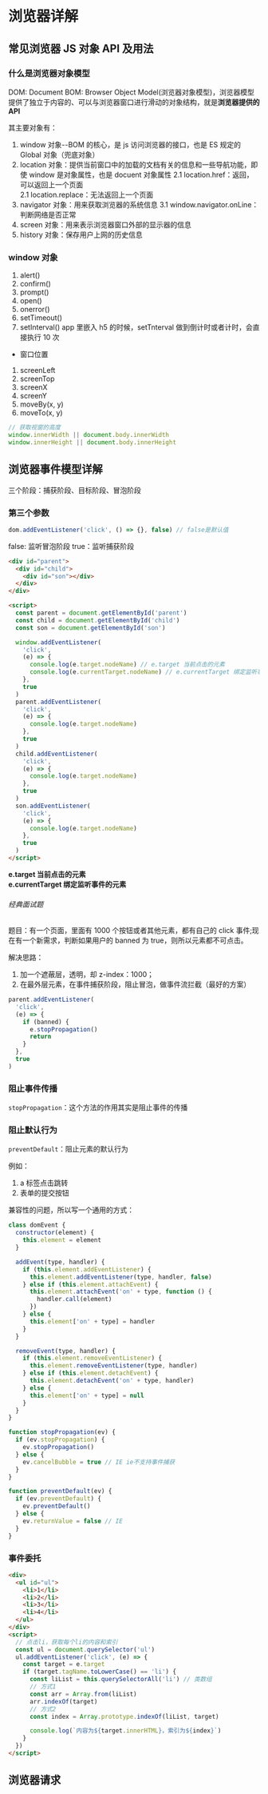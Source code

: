 # 浏览器详解

## 常见浏览器 JS 对象 API 及用法

### 什么是浏览器对象模型

DOM: Document
BOM: Browser Object Model(浏览器对象模型)，浏览器模型提供了独立于内容的、可以与浏览器窗口进行滑动的对象结构，就是**浏览器提供的 API**

其主要对象有：

1. window 对象--BOM 的核心，是 js 访问浏览器的接口，也是 ES 规定的 Global 对象（兜底对象）
2. location 对象：提供当前窗口中的加载的文档有关的信息和一些导航功能，即使 window 是对象属性，也是 docuent 对象属性
   2.1 location.href：返回，可以返回上一个页面  
   2.1 location.replace：无法返回上一个页面
3. navigator 对象：用来获取浏览器的系统信息
   3.1 window.navigator.onLine：判断网络是否正常
4. screen 对象：用来表示浏览器窗口外部的显示器的信息
5. history 对象：保存用户上网的历史信息

### window 对象

1. alert()
2. confirm()
3. prompt()
4. open()
5. onerror()
6. setTimeout()
7. setInterval()
   app 里嵌入 h5 的时候，setTnterval 做到倒计时或者计时，会直接执行 10 次

- 窗口位置

1. screenLeft
2. screenTop
3. screenX
4. screenY
5. moveBy(x, y)
6. moveTo(x, y)

```js
// 获取视窗的高度
window.innerWidth || document.body.innerWidth
window.innerHeight || document.body.innerHeight
```

## 浏览器事件模型详解

三个阶段：捕获阶段、目标阶段、冒泡阶段

### 第三个参数

```js
dom.addEventListener('click', () => {}, false) // false是默认值
```

false: 监听冒泡阶段
true：监听捕获阶段

```html
<div id="parent">
  <div id="child">
    <div id="son"></div>
  </div>
</div>

<script>
  const parent = document.getElementById('parent')
  const child = document.getElementById('child')
  const son = document.getElementById('son')

  window.addEventListener(
    'click',
    (e) => {
      console.log(e.target.nodeName) // e.target 当前点击的元素
      console.log(e.currentTarget.nodeName) // e.currentTarget 绑定监听事件的元素
    },
    true
  )
  parent.addEventListener(
    'click',
    (e) => {
      console.log(e.target.nodeName)
    },
    true
  )
  child.addEventListener(
    'click',
    (e) => {
      console.log(e.target.nodeName)
    },
    true
  )
  son.addEventListener(
    'click',
    (e) => {
      console.log(e.target.nodeName)
    },
    true
  )
</script>
```

**e.target 当前点击的元素**  
**e.currentTarget 绑定监听事件的元素**

###### 经典面试题

题目：有一个页面，里面有 1000 个按钮或者其他元素，都有自己的 click 事件;现在有一个新需求，判断如果用户的 banned 为 true，则所以元素都不可点击。

解决思路：

1. 加一个遮蔽层，透明，却 z-index：1000；
2. 在最外层元素，在事件捕获阶段，阻止冒泡，做事件流拦截（最好的方案）

```js
parent.addEventListener(
  'click',
  (e) => {
    if (banned) {
      e.stopPropagation()
      return
    }
  },
  true
)
```

### 阻止事件传播

`stopPropagation`：这个方法的作用其实是阻止事件的传播

### 阻止默认行为

`preventDefault`：阻止元素的默认行为

例如：

1. a 标签点击跳转
2. 表单的提交按钮

兼容性的问题，所以写一个通用的方式：

```js
class domEvent {
  constructor(element) {
    this.element = element
  }

  addEvent(type, handler) {
    if (this.element.addEventListener) {
      this.element.addEventListener(type, handler, false)
    } else if (this.element.attachEvent) {
      this.element.attachEvent('on' + type, function () {
        handler.call(element)
      })
    } else {
      this.element['on' + type] = handler
    }
  }

  removeEvent(type, handler) {
    if (this.element.removeEventListener) {
      this.element.removeEventListener(type, handler)
    } else if (this.element.detachEvent) {
      this.element.detachEvent('on' + type, handler)
    } else {
      this.element['on' + type] = null
    }
  }
}

function stopPropagation(ev) {
  if (ev.stopPropagation) {
    ev.stopPropagation()
  } else {
    ev.cancelBubble = true // IE ie不支持事件捕获
  }
}

function preventDefault(ev) {
  if (ev.preventDefault) {
    ev.preventDefault()
  } else {
    ev.returnValue = false // IE
  }
}
```

### 事件委托

```html
<div>
  <ul id="ul">
    <li>1</li>
    <li>2</li>
    <li>3</li>
    <li>4</li>
  </ul>
</div>
<script>
  // 点击li，获取每个li的内容和索引
  const ul = document.querySelector('ul')
  ul.addEventListener('click', (e) => {
    const target = e.target
    if (target.tagName.toLowerCase() == 'li') {
      const liList = this.querySelectorAll('li') // 类数组
      // 方式1
      const arr = Array.from(liList)
      arr.indexOf(target)
      // 方式2
      const index = Array.prototype.indexOf(liList, target)

      console.log(`内容为${target.innerHTML}，索引为${index}`)
    }
  })
</script>
```

## 浏览器请求
